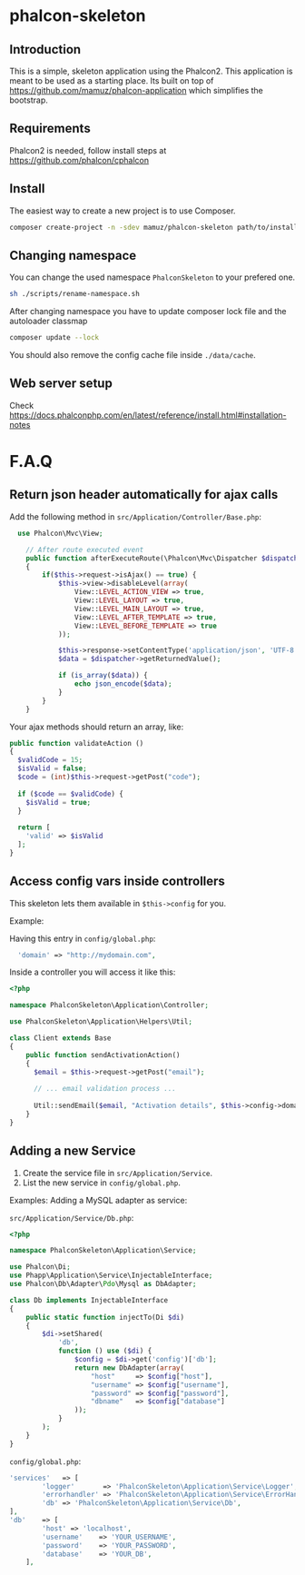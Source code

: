 # phalcon-skeleton

## Introduction

This is a simple, skeleton application using the Phalcon2. 
This application is meant to be used as a starting place.
Its built on top of https://github.com/mamuz/phalcon-application which simplifies the bootstrap.

## Requirements

Phalcon2 is needed, follow install steps at https://github.com/phalcon/cphalcon

## Install

The easiest way to create a new project is to use Composer.

```sh
composer create-project -n -sdev mamuz/phalcon-skeleton path/to/install
```

## Changing namespace

You can change the used namespace `PhalconSkeleton` to your prefered one.

```sh
sh ./scripts/rename-namespace.sh
```

After changing namespace you have to update composer lock file and the autoloader classmap

```sh
composer update --lock
```

You should also remove the config cache file inside `./data/cache`.

## Web server setup

Check https://docs.phalconphp.com/en/latest/reference/install.html#installation-notes

# F.A.Q

## Return json header automatically for ajax calls

Add the following method in `src/Application/Controller/Base.php`:
```php
  use Phalcon\Mvc\View;

    // After route executed event
    public function afterExecuteRoute(\Phalcon\Mvc\Dispatcher $dispatcher)
    {
        if($this->request->isAjax() == true) {
            $this->view->disableLevel(array(
                View::LEVEL_ACTION_VIEW => true,
                View::LEVEL_LAYOUT => true,
                View::LEVEL_MAIN_LAYOUT => true,
                View::LEVEL_AFTER_TEMPLATE => true,
                View::LEVEL_BEFORE_TEMPLATE => true
            ));

            $this->response->setContentType('application/json', 'UTF-8');
            $data = $dispatcher->getReturnedValue();

            if (is_array($data)) {
                echo json_encode($data);
            }
        }
    }
```
Your ajax methods should return an array, like:

```php
public function validateAction ()
{
  $validCode = 15;
  $isValid = false;
  $code = (int)$this->request->getPost("code");
  
  if ($code == $validCode) {
    $isValid = true;
  }
  
  return [
    'valid' => $isValid
  ];
}
```


## Access config vars inside controllers

This skeleton lets them available in `$this->config` for you.

Example:

Having this entry in `config/global.php`:
```php
  'domain' => "http://mydomain.com",
```

Inside a controller you will access it like this:
```php
<?php

namespace PhalconSkeleton\Application\Controller;

use PhalconSkeleton\Application\Helpers\Util;

class Client extends Base
{
    public function sendActivationAction()
    {
      $email = $this->request->getPost("email");
      
      // ... email validation process ...
      
      Util::sendEmail($email, "Activation details", $this->config->domain . "/activation?code=3553");
    }
}
```


## Adding a new Service

1. Create the service file in `src/Application/Service`.
2. List the new service in `config/global.php`.
 
Examples:
 Adding a MySQL adapter as service:

`src/Application/Service/Db.php`:
```php
<?php

namespace PhalconSkeleton\Application\Service;

use Phalcon\Di;
use Phapp\Application\Service\InjectableInterface;
use Phalcon\Db\Adapter\Pdo\Mysql as DbAdapter;

class Db implements InjectableInterface
{
    public static function injectTo(Di $di)
    {
        $di->setShared(
            'db',
            function () use ($di) {
                $config = $di->get('config')['db'];
                return new DbAdapter(array(
                    "host"     => $config["host"],
                    "username" => $config["username"],
                    "password" => $config["password"],
                    "dbname"   => $config["database"]
                ));
            }
        );
    }
}
```

`config/global.php`:
```php
'services'   => [
        'logger'       => 'PhalconSkeleton\Application\Service\Logger',
        'errorhandler' => 'PhalconSkeleton\Application\Service\ErrorHandler',
        'db' => 'PhalconSkeleton\Application\Service\Db',
],
'db'    => [
        'host' => 'localhost',
        'username'    => 'YOUR_USERNAME',
        'password'    => 'YOUR_PASSWORD',
        'database'    => 'YOUR_DB',
    ],
```



